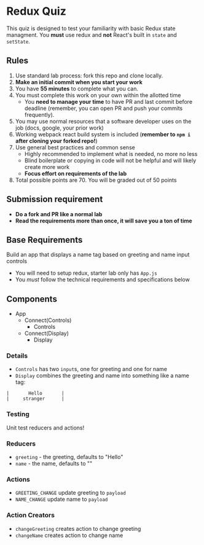 # Redux Quiz

This quiz is designed to test your familiarity with basic Redux 
state managment. You **must** use redux and **not** React's built in `state` and `setState`.

## Rules

1. Use standard lab process: fork this repo and clone locally.
1. **Make an initial commit when you start your work**
1. You have **55 minutes** to complete what you can.
1. You must complete this work on your own within the allotted time
    * You **need to manage your time** to have PR and last commit before deadline (remember, you can
    open PR and push your commits frequently).
1. You may use normal resources that a software developer uses on the job (docs, google, your prior work)
1. Working webpack react build system is included (**remember to `npm i` after cloning your forked repo!**)
1. Use general best practices and common sense
    * Highly recommended to implement what is needed, no more no less
    * Blind boilerplate or copying in code will not be helpful and will likely create more work
    * **Focus effort on requirements of the lab**
1. Total possible points are 70. You will be graded out of 50 points

## Submission requirement

* **Do a fork and PR like a normal lab**
* **Read the requirements more than once, it will save you a ton of time**

## Base Requirements

Build an app that displays a name tag based on greeting and name input controls

* You will need to setup redux, starter lab only has `App.js`
* You _must_ follow the technical requirements and specifications below

## Components

* App
    * Connect(Controls)
        * Controls
    * Connect(Display)
        * Display

### Details

* `Controls` has two `input`s, one for greeting
and one for name
* `Display` combines the greeting and name into something
like a name tag:

```
|       Hello       |  
|     stranger      |
```

### Testing

Unit test reducers and actions!

### Reducers

* `greeting` - the greeting, defaults to "Hello"
* `name` - the name, defaults to ""

### Actions

* `GREETING_CHANGE` update greeting to `payload`
* `NAME_CHANGE` update name to `payload`

### Action Creators

* `changeGreeting` creates action to change greeting
* `changeName` creates action to change name
